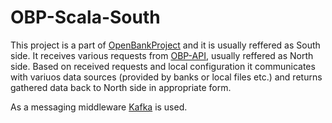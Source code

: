 # OBP-Scala-South

This project is a part of [OpenBankProject](https://github.com/OpenBankProject) and it is usually reffered as South side. It receives various requests from [OBP-API](https://github.com/OpenBankProject/OBP-API), usually reffered as North side. 
Based on received requests and local configuration it communicates with variuos data sources (provided by banks or local files etc.)
and returns gathered data back to North side in appropriate form. 

As a messaging middleware [Kafka](http://kafka.apache.org/downloads.html) is used. 
